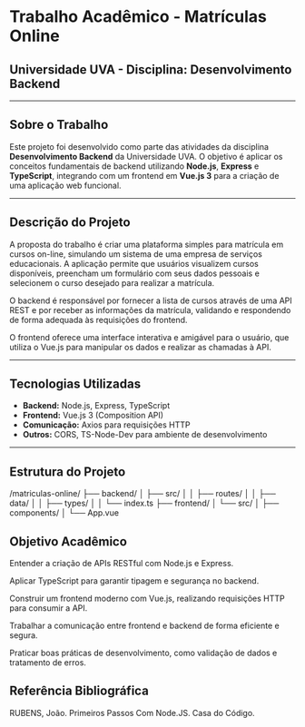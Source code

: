 # Trabalho Acadêmico - Matrículas Online

## Universidade UVA - Disciplina: Desenvolvimento Backend

---

## Sobre o Trabalho

Este projeto foi desenvolvido como parte das atividades da disciplina **Desenvolvimento Backend** da Universidade UVA. O objetivo é aplicar os conceitos fundamentais de backend utilizando **Node.js**, **Express** e **TypeScript**, integrando com um frontend em **Vue.js 3** para a criação de uma aplicação web funcional.

---

## Descrição do Projeto

A proposta do trabalho é criar uma plataforma simples para matrícula em cursos on-line, simulando um sistema de uma empresa de serviços educacionais. A aplicação permite que usuários visualizem cursos disponíveis, preencham um formulário com seus dados pessoais e selecionem o curso desejado para realizar a matrícula.

O backend é responsável por fornecer a lista de cursos através de uma API REST e por receber as informações da matrícula, validando e respondendo de forma adequada às requisições do frontend.

O frontend oferece uma interface interativa e amigável para o usuário, que utiliza o Vue.js para manipular os dados e realizar as chamadas à API.

---

## Tecnologias Utilizadas

- **Backend:** Node.js, Express, TypeScript  
- **Frontend:** Vue.js 3 (Composition API)  
- **Comunicação:** Axios para requisições HTTP  
- **Outros:** CORS, TS-Node-Dev para ambiente de desenvolvimento  

---

## Estrutura do Projeto

/matriculas-online/
├── backend/
│ ├── src/
│ │ ├── routes/
│ │ ├── data/
│ │ ├── types/
│ │ └── index.ts
├── frontend/
│ └── src/
│ ├── components/
│ └── App.vue



## Objetivo Acadêmico
Entender a criação de APIs RESTful com Node.js e Express.

Aplicar TypeScript para garantir tipagem e segurança no backend.

Construir um frontend moderno com Vue.js, realizando requisições HTTP para consumir a API.

Trabalhar a comunicação entre frontend e backend de forma eficiente e segura.

Praticar boas práticas de desenvolvimento, como validação de dados e tratamento de erros.

## Referência Bibliográfica
RUBENS, João. Primeiros Passos Com Node.JS. Casa do Código.
